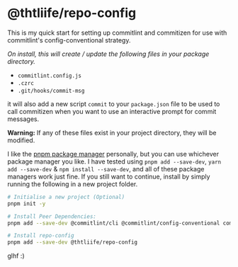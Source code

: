 # @thtliife/repo-config

This is my quick start for setting up commitlint and commitizen for use with commitlint's config-conventional strategy.

_On install, this will create / update the following files in your package directory._

- `commitlint.config.js`
- `.czrc`
- `.git/hooks/commit-msg`

it will also add a new script `commit` to your `package.json` file to be used to call commitizen when you want to use an interactive prompt for commit messages.

**Warning:** If any of these files exist in your project directory, they will be modified.

I like the [pnpm package manager](https://pnpm.js.org/) personally, but you can use whichever package manager you like.
I have tested using `pnpm add --save-dev`, `yarn add --save-dev` & `npm install --save-dev`, and all of these package managers work just fine.
If you still want to continue, install by simply running the following in a new project folder.

```bash
# Initialise a new project (Optional)
pnpm init -y

# Install Peer Dependencies:
pnpm add --save-dev @commitlint/cli @commitlint/config-conventional commitiquette commitizen

# Install repo-config
pnpm add --save-dev @thtliife/repo-config
```

glhf :)
